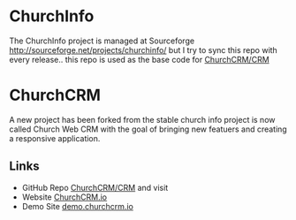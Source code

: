 # ChurchInfo

The ChurchInfo project is managed at Sourceforge http://sourceforge.net/projects/churchinfo/ but I try to sync this repo with every release.. this repo is used as the base code for [ChurchCRM/CRM](https://github.com/ChurchCRM/CRM)

# ChurchCRM

A new project has been forked from the stable church info project is now called Church Web CRM with the goal of bringing new featuers and creating a responsive application.

## Links 

- GitHub Repo [ChurchCRM/CRM](https://github.com/ChurchCRM/CRM) and visit 
- Website [ChurchCRM.io](http://ChurchCRM.io)
- Demo Site [demo.churchcrm.io](http://demo.churchcrm.io) 





